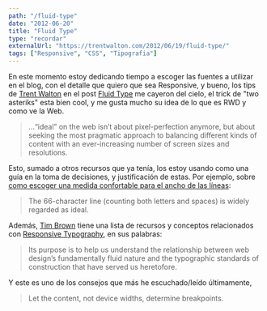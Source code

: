 ```yaml
---
path: "/fluid-type"
date: "2012-06-20"
title: "Fluid Type"
type: "recordar"
externalUrl: "https://trentwalton.com/2012/06/19/fluid-type/"
tags: ["Responsive", "CSS", "Tipografia"]
---
```


En este momento estoy dedicando tiempo a escoger las fuentes a utilizar en el blog, con el detalle que quiero que sea Responsive, y bueno, los tips de [Trent Walton](http://trentwalton.com/) en el post [Fluid Type](http://trentwalton.com/2012/06/19/fluid-type/) me cayeron del cielo, el trick de "two asteriks" esta bien cool, y me gusta mucho su idea de lo que es RWD y como ve la Web.

> ...“ideal” on the web isn’t about pixel-perfection anymore, but about seeking the most pragmatic approach to balancing different kinds of content with an ever-increasing number of screen sizes and resolutions.

Esto, sumado a otros recursos que ya tenía, los estoy usando como una guía en la toma de decisiones, y justificación de estas. Por ejemplo, sobre [como escoger una medida confortable para el ancho de las líneas](http://www.webtypography.net/Rhythm_and_Proportion/Horizontal_Motion/2.1.2/):

> The 66-character line (counting both letters and spaces) is widely regarded as ideal.

Además, [Tim Brown](http://nicewebtype.com/) tiene una lista de recursos y conceptos relacionados con [Responsive Typography](http://nicewebtype.com/notes/responsive-typography/), en sus palabras:

> Its purpose is to help us understand the relationship between web design’s fundamentally fluid nature and the typographic standards of construction that have served us heretofore.

Y este es uno de los consejos que más he escuchado/leído últimamente,

> Let the content, not device widths, determine breakpoints.
